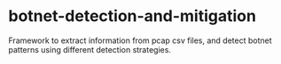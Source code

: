 # botnet-detection-and-mitigation
Framework to extract information from pcap csv files, and detect botnet patterns using different detection strategies.
